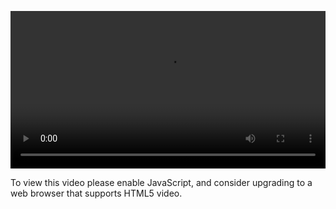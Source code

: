 <video controls="" style="width: 100%; display: block;"><source src="http://o86bpj665.bkt.clouddn.com/webpack-react-mole/5-react-component.mp4" type="video/mp4"><p>To view this video please enable JavaScript, and consider upgrading to a web browser that supports HTML5 video.</p></video>
